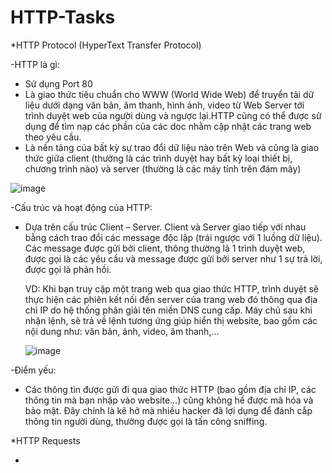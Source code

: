 # HTTP-Tasks
*HTTP Protocol (HyperText Transfer Protocol)

 -HTTP là gì:
- Sử dụng Port 80
- Là giao thức tiêu chuẩn cho WWW (World Wide Web) để truyển tải dữ liệu dưới dạng văn bản, âm thanh, hình ảnh, video từ Web Server tới trình duyệt web của người dùng và ngược lại.HTTP cũng có thể được sử dụng để tìm nạp các phần của các doc nhằm cập nhật các trang web theo yêu cầu.
- Là nền tảng của bất kỳ sự trao đổi dữ liệu nào trên Web và cũng là giao thức giữa client (thường là các trình duyệt hay bất kỳ loại thiết bị, chương trình nào) và server (thường là các máy tính trên đám mây)

![image](https://user-images.githubusercontent.com/115911041/220407614-e3f3f4ed-d46d-4ea0-af97-6a7e228efa00.png)

 -Cấu trúc và hoạt động của HTTP:
- Dựa trên cấu trúc Client – Server. Client và Server giao tiếp với nhau bằng cách trao đổi các message độc lập (trái ngược với 1 luồng dữ liệu). Các message được gửi bởi client, thông thường là 1 trình duyệt web, được gọi là các yêu cầu và message được gửi bởi server như 1 sự trả lời, được gọi là phản hồi.

  VD: Khi bạn truy cập một trang web qua giao thức HTTP, trình duyệt sẽ thực hiện các phiên kết nối đến server của trang web đó thông qua địa chỉ IP do hệ thống phân giải tên miền DNS cung cấp. Máy chủ sau khi nhận lệnh, sẽ trả về lệnh tương ứng giúp hiển thị website, bao gồm các nội dung như: văn bản, ảnh, video, âm thanh,…
  
  ![image](https://user-images.githubusercontent.com/115911041/220512810-71afc293-6b15-401a-b006-e2d43ec39ad9.png)

 -Điểm yếu:
- Các thông tin được gửi đi qua giao thức HTTP (bao gồm địa chỉ IP, các thông tin mà bạn nhập vào website…) cũng không hề được mã hóa và bảo mật. Đây chính là kẽ hở mà nhiều hacker đã lợi dụng để đánh cắp thông tin người dùng, thường được gọi là tấn công sniffing. 
   
*HTTP Requests

 -
